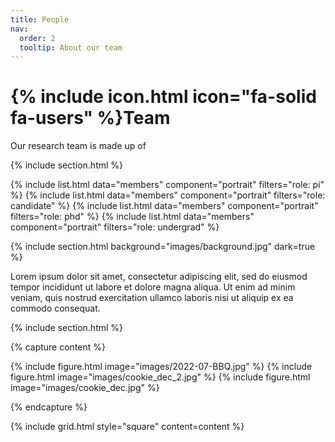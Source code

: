 ```yaml
---
title: People
nav:
  order: 2
  tooltip: About our team
---
```


# {% include icon.html icon="fa-solid fa-users" %}Team

Our research team is made up of 

{% include section.html %}

{% include list.html data="members" component="portrait" filters="role: pi" %}
{% include list.html data="members" component="portrait" filters="role: candidate" %}
{% include list.html data="members" component="portrait" filters="role: phd" %}
{% include list.html data="members" component="portrait" filters="role: undergrad" %}

{% include section.html background="images/background.jpg" dark=true %}

Lorem ipsum dolor sit amet, consectetur adipiscing elit, sed do eiusmod tempor
incididunt ut labore et dolore magna aliqua. Ut enim ad minim veniam, quis
nostrud exercitation ullamco laboris nisi ut aliquip ex ea commodo consequat.

{% include section.html %}

{% capture content %}

  {% include figure.html image="images/2022-07-BBQ.jpg" %}
  {% include figure.html image="images/cookie_dec_2.jpg" %}
  {% include figure.html image="images/cookie_dec.jpg" %}
  
{% endcapture %}

{% include grid.html style="square" content=content %}

